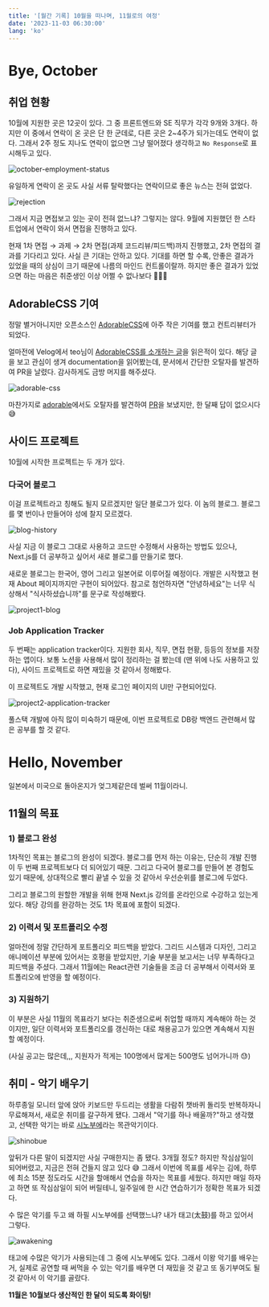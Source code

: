 ```yaml
---
title: '[월간 기록] 10월을 떠나며, 11월로의 여정'
date: '2023-11-03 06:30:00'
lang: 'ko'
---
```


# Bye, October

## 취업 현황

10월에 지원한 곳은 12곳이 있다. 그 중 프론트엔드와 SE 직무가 각각 9개와 3개다.
하지만 이 중에서 연락이 온 곳은 단 한 군데로, 다른 곳은 2~4주가 되가는데도 연락이 없다.
그래서 2주 정도 지나도 연락이 없으면 그냥 떨어졌다 생각하고 `No Response`로 표시해두고 있다.

![october-employment-status](/images/monthly-record-2023-10/applied.webp)

유일하게 연락이 온 곳도 사실 서류 탈락했다는 연락이므로 좋은 뉴스는 전혀 없었다.

![rejection](/images/monthly-record-2023-10/rejection.webp)

그래서 지금 면접보고 있는 곳이 전혀 없느냐? 그렇지는 않다.
9월에 지원했던 한 스타트업에서 연락이 와서 면접을 진행하고 있다.

현재 1차 면접 → 과제 → 2차 면접(과제 코드리뷰/피드백)까지 진행했고, 2차 면접의 결과를 기다리고 있다. 사실 큰 기대는 안하고 있다. 기대를 하면 할 수록, 안좋은 결과가 있었을 때의 상심이 크기 때문에 나름의 마인드 컨트롤이랄까. 하지만 좋은 결과가 있었으면 하는 마음은 취준생인 이상 어쩔 수 없나보다 🤷🏻‍♂️

## AdorableCSS 기여

정말 별거아니지만 오픈소스인 [AdorableCSS](https://github.com/developer-1px/adorable-css)에 아주 작은 기여를 했고 컨트리뷰터가 되었다.

얼마전에 Velog에서 teo님이 [AdorableCSS를 소개하는 글](https://velog.io/@teo/adorableCSS)을 읽은적이 있다. 해당 글을 보고 관심이 생겨 documentation을 읽어봤는데, 문서에서 간단한 오탈자를 발견하여 PR을 날렸다. 감사하게도 금방 머지를 해주셨다.

![adorable-css](/images/monthly-record-2023-10/adorable-css-pr.webp)

마찬가지로 [adorable](https://github.com/developer-1px/adorable)에서도 오탈자를 발견하여 [PR](https://github.com/developer-1px/adorable/pull/4)을 보냈지만, 한 달째 답이 없으시다 😅

## 사이드 프로젝트

10월에 시작한 프로젝트는 두 개가 있다.

### 다국어 블로그

이걸 프로젝트라고 칭해도 될지 모르겠지만 일단 블로그가 있다.
이 놈의 블로그. 블로그를 몇 번이나 만들어야 성에 찰지 모르겠다.

![blog-history](/images/monthly-record-2023-10/blog-history.webp)

사실 지금 이 블로그 그대로 사용하고 코드만 수정해서 사용하는 방법도 있으나, Next.js를 더 공부하고 싶어서 새로 블로그를 만들기로 했다.

새로운 블로그는 한국어, 영어 그리고 일본어로 이루어질 예정이다. 개발은 시작했고 현재 About 페이지까지만 구현이 되어있다. 참고로 첨언하자면 "안녕하세요"는 너무 식상해서 "식사하셨습니까"를 문구로 작성해봤다.

![project1-blog](/images/monthly-record-2023-10/project1-blog.gif)

### Job Application Tracker

두 번째는 application tracker이다. 지원한 회사, 직무, 면접 현황, 등등의 정보를 저장하는 앱이다. 보통 노션을 사용해서 많이 정리하는 걸 봤는데 (맨 위에 나도 사용하고 있다), 사이드 프로젝트로 하면 재밌을 것 같아서 정해봤다.

이 프로젝트도 개발 시작했고, 현재 로그인 페이지의 UI만 구현되어있다.

![project2-application-tracker](/images/monthly-record-2023-10/project2-application-tracker.gif)

풀스택 개발에 아직 많이 미숙하기 때문에, 이번 프로젝트로 DB랑 백엔드 관련해서 많은 공부를 할 것 같다.

# Hello, November

일본에서 미국으로 돌아온지가 엊그제같은데 벌써 11월이라니.

## 11월의 목표

### 1) 블로그 완성

1차적인 목표는 블로그의 완성이 되겠다. 블로그를 먼저 하는 이유는, 단순히 개발 진행이 두 번째 프로젝트보다 더 되어있기 때문. 그리고 다국어 블로그를 만들어 본 경험도 있기 때문에, 상대적으로 빨리 끝낼 수 있을 것 같아서 우선순위를 블로그에 두었다.

그리고 블로그의 원할한 개발을 위해 현재 Next.js 강의를 온라인으로 수강하고 있는게 있다. 해당 강의를 완강하는 것도 1차 목표에 포함이 되겠다.

### 2) 이력서 및 포트폴리오 수정

얼마전에 정말 간단하게 포트폴리오 피드백을 받았다. 그리드 시스템과 디자인, 그리고 애니메이션 부분에 있어서는 호평을 받았지만, 기술 부분을 보고서는 너무 부족하다고 피드백을 주셨다. 그래서 11월에는 React관련 기술들을 조금 더 공부해서 이력서와 포트폴리오에 반영을 할 예정이다.

### 3) 지원하기

이 부분은 사실 11월의 목표라기 보다는 취준생으로써 취업할 때까지 계속해야 하는 것이지만, 일단 이력서와 포트폴리오를 갱신하는 대로 채용공고가 있으면 계속해서 지원 할 예정이다.

(사실 공고는 많은데,,, 지원자가 적게는 100명에서 많게는 500명도 넘어가니까 😓)

## 취미 - 악기 배우기

하루종일 모니터 앞에 앉아 키보드만 두드리는 생활을 다람쥐 챗바퀴 돌리듯 반복하자니 무료해져서, 새로운 취미를 갈구하게 됐다. 그래서 "악기를 하나 배울까?"하고 생각했고, 선택한 악기는 바로 [시노부에](https://taiko-shop.com/collections/shinobue)라는 목관악기이다.

![shinobue](/images/monthly-record-2023-10/shinobue.webp)

앞뒤가 다른 말이 되겠지만 사실 구매한지는 좀 됐다. 3개월 정도? 하지만 작심삼일이 되어버렸고, 지금은 전혀 건들지 않고 있다 😅 그래서 이번에 목표를 세우는 김에, 하루에 최소 15분 정도라도 시간을 할애해서 연습을 하자는 목표를 세웠다. 하지만 매일 하자고 하면 또 작심삼일이 되어 버릴테니, 일주일에 한 시간 연습하기가 정확한 목표가 되겠다.

수 많은 악기를 두고 왜 하필 시노부에를 선택했느냐? 내가 태고(太鼓)를 하고 있어서 그렇다.

![awakening](/images/monthly-record-2023-10/awakening.gif)

태고에 수많은 악기가 사용되는데 그 중에 시노부에도 있다. 그래서 이왕 악기를 배우는거, 실제로 공연할 때 써먹을 수 있는 악기를 배우면 더 재밌을 것 같고 또 동기부여도 될 것 같아서 이 악기를 골랐다.

**11월은 10월보다 생산적인 한 달이 되도록 화이팅!**
